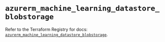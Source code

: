 # `azurerm_machine_learning_datastore_blobstorage`

Refer to the Terraform Registry for docs: [`azurerm_machine_learning_datastore_blobstorage`](https://registry.terraform.io/providers/hashicorp/azurerm/4.42.0/docs/resources/machine_learning_datastore_blobstorage).
